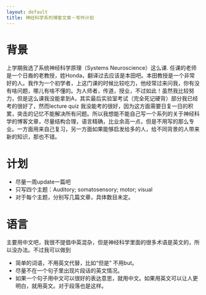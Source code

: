 ```yaml
---
layout: default
title: 神经科学系列博客文章－写作计划
---
```

# 背景
上学期我选了系统神经科学原理（Systems Neuroscience）这么课. 任课的老师是一个日裔的老教授，姓Honda，翻译过去应该是本田吧。本田教授是一个非常好的人。我作为一个初学者，上这门课的时候比较吃力，他经常过来问我，你有没有啥问题，哪儿有啥不懂的。为人师者，传道，授业，不过如此！虽然我比较努力，但是这么课我没能拿到A，其实最后实验室考试（完全死记硬背）部分我已经考的很好了，然而lecture quiz 我没能考的很好，因为这方面需要日复一日的积累，突击的记忆不能解决所有问题。所以我想能不能自己写一个系列的关于神经科学的博客文章，尽量结构合理，语言精确，比业余高一点，但是不用写的那么专业。一方面用来自己复习，另一方面如果能够启发给多的人，给不同背景的人带来新的知识，那也不错。

# 计划
- 尽量一周update一篇吧
- 只写四个主题：Auditory; somatosensory; motor; visual
- 对于每个主题，分别写几篇文章，具体数目未定。

# 语言
主要用中文吧，我很不提倡中英混杂，但是神经科学里面的很多术语是英文的，所以没办法。不过我可以做到
* 简单的词语，不用英文代替，比如“但是” 不用but。
* 尽量不在一个句子里出现片段话的英文情况。
* 如果一个句子用中文可以很好的表达意思，就用中文。如果用英文可以让人更明白，就用英文。对于段落也是这样。
